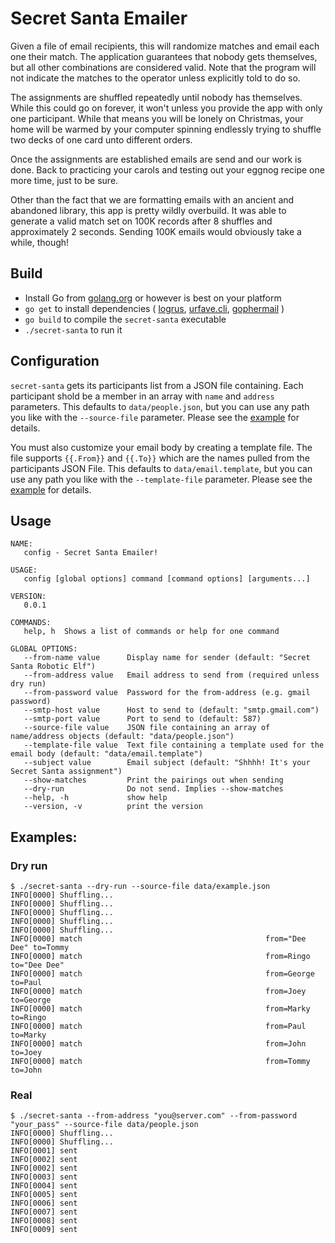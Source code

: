 # Secret Santa Emailer

Given a file of email recipients, this will randomize matches and email each
one their match. The application guarantees that nobody gets themselves, but
all other combinations are considered valid. Note that the program will not
indicate the matches to the operator unless explicitly told to do so.

The assignments are shuffled repeatedly until nobody has themselves. While this
could go on forever, it won't unless you provide the app with only one
participant. While that means you will be lonely on Christmas, your home will
be warmed by your computer spinning endlessly trying to shuffle two decks of
one card unto different orders.

Once the assignments are established emails are send and our work is done. Back
to practicing your carols and testing out your eggnog recipe one more time, just
to be sure.

Other than the fact that we are formatting emails with an ancient and abandoned
library, this app is pretty wildly overbuild. It was able to generate a valid
match set on 100K records after 8 shuffles and approximately 2 seconds. Sending
100K emails would obviously take a while, though!

## Build
* Install Go from [golang.org](https://golang.org/dl/) or however is best on
your platform
* `go get` to install dependencies (
  [logrus](https://github.com/sirupsen/logrus),
  [urfave.cli](https://github.com/urfave/cli),
  [gophermail](https://github.com/jpoehls/gophermail) )
* `go build` to compile the `secret-santa` executable
* `./secret-santa` to run it

## Configuration
`secret-santa` gets its participants list from a JSON file containing. Each
participant shold be a member in an array with `name` and `address` parameters.
This defaults to `data/people.json`, but you can use any path you like with the
 `--source-file` parameter. Please see the [example](data/example.json) for
 details. 

 You must also customize your email body by creating a template file. The file supports `{{.From}}` and `{{.To}}` which are the names pulled from the participants JSON File. This defaults to `data/email.template`, but you can use any path you like with the
 `--template-file` parameter. Please see the [example](data/example.template) for
 details. 


## Usage
```
NAME:
   config - Secret Santa Emailer!

USAGE:
   config [global options] command [command options] [arguments...]

VERSION:
   0.0.1

COMMANDS:
   help, h  Shows a list of commands or help for one command

GLOBAL OPTIONS:
   --from-name value      Display name for sender (default: "Secret Santa Robotic Elf")
   --from-address value   Email address to send from (required unless dry run)
   --from-password value  Password for the from-address (e.g. gmail password)
   --smtp-host value      Host to send to (default: "smtp.gmail.com")
   --smtp-port value      Port to send to (default: 587)
   --source-file value    JSON file containing an array of name/address objects (default: "data/people.json")
   --template-file value  Text file containing a template used for the email body (default: "data/email.template")
   --subject value        Email subject (default: "Shhhh! It's your Secret Santa assignment")
   --show-matches         Print the pairings out when sending
   --dry-run              Do not send. Implies --show-matches
   --help, -h             show help
   --version, -v          print the version

```

## Examples:

### Dry run
```
$ ./secret-santa --dry-run --source-file data/example.json
INFO[0000] Shuffling...
INFO[0000] Shuffling...
INFO[0000] Shuffling...
INFO[0000] Shuffling...
INFO[0000] Shuffling...
INFO[0000] match                                         from="Dee Dee" to=Tommy
INFO[0000] match                                         from=Ringo to="Dee Dee"
INFO[0000] match                                         from=George to=Paul
INFO[0000] match                                         from=Joey to=George
INFO[0000] match                                         from=Marky to=Ringo
INFO[0000] match                                         from=Paul to=Marky
INFO[0000] match                                         from=John to=Joey
INFO[0000] match                                         from=Tommy to=John
```

### Real
```
$ ./secret-santa --from-address "you@server.com" --from-password "your_pass" --source-file data/people.json
INFO[0000] Shuffling...
INFO[0000] Shuffling...
INFO[0001] sent
INFO[0002] sent
INFO[0002] sent
INFO[0003] sent
INFO[0004] sent
INFO[0005] sent
INFO[0006] sent
INFO[0007] sent
INFO[0008] sent
INFO[0009] sent
```
